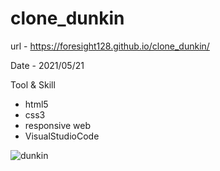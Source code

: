 # clone_dunkin

url - https://foresight128.github.io/clone_dunkin/

Date - 2021/05/21

Tool & Skill
- html5
- css3
- responsive web
- VisualStudioCode

![dunkin](https://user-images.githubusercontent.com/89468282/131455302-e1cf44eb-27a1-47d8-aa57-125389711025.png)
